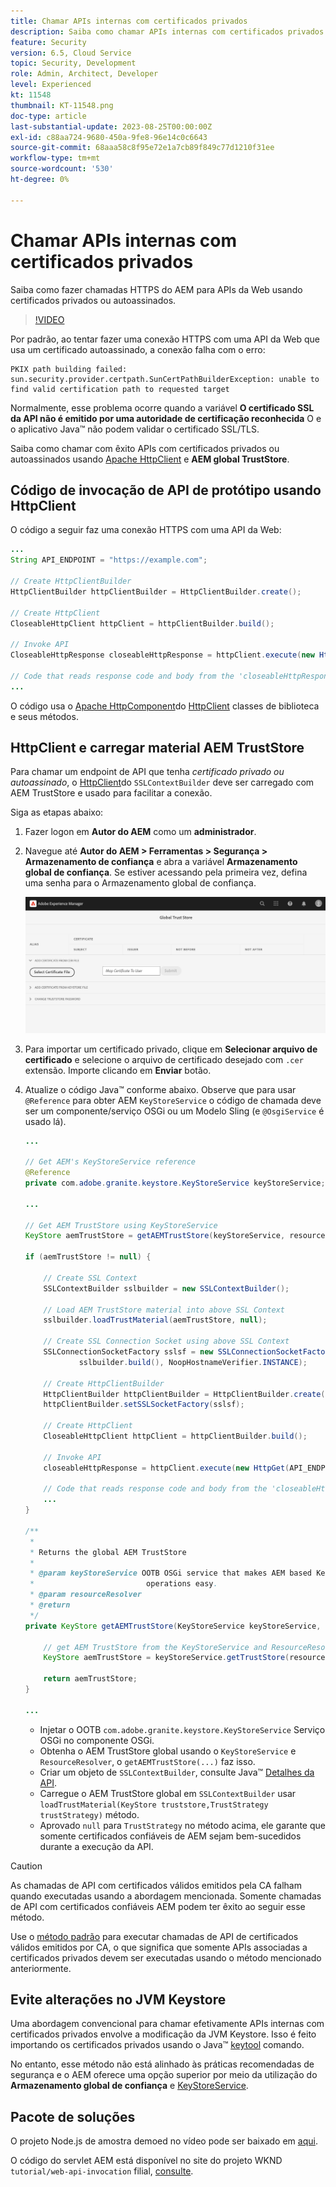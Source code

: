 ```yaml
---
title: Chamar APIs internas com certificados privados
description: Saiba como chamar APIs internas com certificados privados ou autoassinados.
feature: Security
version: 6.5, Cloud Service
topic: Security, Development
role: Admin, Architect, Developer
level: Experienced
kt: 11548
thumbnail: KT-11548.png
doc-type: article
last-substantial-update: 2023-08-25T00:00:00Z
exl-id: c88aa724-9680-450a-9fe8-96e14c0c6643
source-git-commit: 68aaa58c8f95e72e1a7cb89f849c77d1210f31ee
workflow-type: tm+mt
source-wordcount: '530'
ht-degree: 0%

---
```


# Chamar APIs internas com certificados privados

Saiba como fazer chamadas HTTPS do AEM para APIs da Web usando certificados privados ou autoassinados.

>[!VIDEO](https://video.tv.adobe.com/v/3424853?quality=12&learn=on)

Por padrão, ao tentar fazer uma conexão HTTPS com uma API da Web que usa um certificado autoassinado, a conexão falha com o erro:

```
PKIX path building failed: sun.security.provider.certpath.SunCertPathBuilderException: unable to find valid certification path to requested target
```

Normalmente, esse problema ocorre quando a variável **O certificado SSL da API não é emitido por uma autoridade de certificação reconhecida** O e o aplicativo Java™ não podem validar o certificado SSL/TLS.

Saiba como chamar com êxito APIs com certificados privados ou autoassinados usando [Apache HttpClient](https://hc.apache.org/httpcomponents-client-4.5.x/index.html) e **AEM global TrustStore**.


## Código de invocação de API de protótipo usando HttpClient

O código a seguir faz uma conexão HTTPS com uma API da Web:

```java
...
String API_ENDPOINT = "https://example.com";

// Create HttpClientBuilder
HttpClientBuilder httpClientBuilder = HttpClientBuilder.create();

// Create HttpClient
CloseableHttpClient httpClient = httpClientBuilder.build();

// Invoke API
CloseableHttpResponse closeableHttpResponse = httpClient.execute(new HttpGet(API_ENDPOINT));

// Code that reads response code and body from the 'closeableHttpResponse' object
...
```

O código usa o [Apache HttpComponent](https://hc.apache.org/)do [HttpClient](https://hc.apache.org/httpcomponents-client-4.5.x/index.html) classes de biblioteca e seus métodos.


## HttpClient e carregar material AEM TrustStore

Para chamar um endpoint de API que tenha _certificado privado ou autoassinado_, o [HttpClient](https://hc.apache.org/httpcomponents-client-4.5.x/index.html)do `SSLContextBuilder` deve ser carregado com AEM TrustStore e usado para facilitar a conexão.

Siga as etapas abaixo:

1. Fazer logon em **Autor do AEM** como um **administrador**.
1. Navegue até **Autor do AEM > Ferramentas > Segurança > Armazenamento de confiança** e abra a variável **Armazenamento global de confiança**. Se estiver acessando pela primeira vez, defina uma senha para o Armazenamento global de confiança.

   ![Armazenamento global de confiança](assets/internal-api-call/global-trust-store.png)

1. Para importar um certificado privado, clique em **Selecionar arquivo de certificado** e selecione o arquivo de certificado desejado com `.cer` extensão. Importe clicando em **Enviar** botão.

1. Atualize o código Java™ conforme abaixo. Observe que para usar `@Reference` para obter AEM `KeyStoreService` o código de chamada deve ser um componente/serviço OSGi ou um Modelo Sling (e `@OsgiService` é usado lá).

   ```java
   ...
   
   // Get AEM's KeyStoreService reference
   @Reference
   private com.adobe.granite.keystore.KeyStoreService keyStoreService;
   
   ...
   
   // Get AEM TrustStore using KeyStoreService
   KeyStore aemTrustStore = getAEMTrustStore(keyStoreService, resourceResolver);
   
   if (aemTrustStore != null) {
   
       // Create SSL Context
       SSLContextBuilder sslbuilder = new SSLContextBuilder();
   
       // Load AEM TrustStore material into above SSL Context
       sslbuilder.loadTrustMaterial(aemTrustStore, null);
   
       // Create SSL Connection Socket using above SSL Context
       SSLConnectionSocketFactory sslsf = new SSLConnectionSocketFactory(
               sslbuilder.build(), NoopHostnameVerifier.INSTANCE);
   
       // Create HttpClientBuilder
       HttpClientBuilder httpClientBuilder = HttpClientBuilder.create();
       httpClientBuilder.setSSLSocketFactory(sslsf);
   
       // Create HttpClient
       CloseableHttpClient httpClient = httpClientBuilder.build();
   
       // Invoke API
       closeableHttpResponse = httpClient.execute(new HttpGet(API_ENDPOINT));
   
       // Code that reads response code and body from the 'closeableHttpResponse' object
       ...
   } 
   
   /**
    * 
    * Returns the global AEM TrustStore
    * 
    * @param keyStoreService OOTB OSGi service that makes AEM based KeyStore
    *                         operations easy.
    * @param resourceResolver
    * @return
    */
   private KeyStore getAEMTrustStore(KeyStoreService keyStoreService, ResourceResolver resourceResolver) {
   
       // get AEM TrustStore from the KeyStoreService and ResourceResolver
       KeyStore aemTrustStore = keyStoreService.getTrustStore(resourceResolver);
   
       return aemTrustStore;
   }
   
   ...
   ```

   * Injetar o OOTB `com.adobe.granite.keystore.KeyStoreService` Serviço OSGi no componente OSGi.
   * Obtenha o AEM TrustStore global usando o `KeyStoreService` e `ResourceResolver`, o `getAEMTrustStore(...)` faz isso.
   * Criar um objeto de `SSLContextBuilder`, consulte Java™ [Detalhes da API](https://javadoc.io/static/org.apache.httpcomponents/httpcore/4.4.8/index.html?org/apache/http/ssl/SSLContextBuilder.html).
   * Carregue o AEM TrustStore global em `SSLContextBuilder` usar `loadTrustMaterial(KeyStore truststore,TrustStrategy trustStrategy)` método.
   * Aprovado `null` para `TrustStrategy` no método acima, ele garante que somente certificados confiáveis de AEM sejam bem-sucedidos durante a execução da API.


>[!CAUTION]
>
>As chamadas de API com certificados válidos emitidos pela CA falham quando executadas usando a abordagem mencionada. Somente chamadas de API com certificados confiáveis AEM podem ter êxito ao seguir esse método.
>
>Use o [método padrão](#prototypical-api-invocation-code-using-httpclient) para executar chamadas de API de certificados válidos emitidos por CA, o que significa que somente APIs associadas a certificados privados devem ser executadas usando o método mencionado anteriormente.

## Evite alterações no JVM Keystore

Uma abordagem convencional para chamar efetivamente APIs internas com certificados privados envolve a modificação da JVM Keystore. Isso é feito importando os certificados privados usando o Java™ [keytool](https://docs.oracle.com/en/java/javase/11/tools/keytool.html#GUID-5990A2E4-78E3-47B7-AE75-6D1826259549) comando.

No entanto, esse método não está alinhado às práticas recomendadas de segurança e o AEM oferece uma opção superior por meio da utilização do **Armazenamento global de confiança** e [KeyStoreService](https://javadoc.io/doc/com.adobe.aem/aem-sdk-api/latest/com/adobe/granite/keystore/KeyStoreService.html).


## Pacote de soluções

O projeto Node.js de amostra demoed no vídeo pode ser baixado em [aqui](assets/internal-api-call/REST-APIs.zip).

O código do servlet AEM está disponível no site do projeto WKND `tutorial/web-api-invocation` filial, [consulte](https://github.com/adobe/aem-guides-wknd/tree/tutorial/web-api-invocation/core/src/main/java/com/adobe/aem/guides/wknd/core/servlets).
